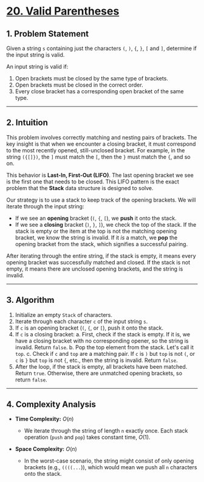 # [20. Valid Parentheses](https://leetcode.com/problems/valid-parentheses/)

## 1. Problem Statement

Given a string `s` containing just the characters `(`, `)`, `{`, `}`, `[` and `]`, determine if the input string is valid.

An input string is valid if:

1.  Open brackets must be closed by the same type of brackets.
2.  Open brackets must be closed in the correct order.
3.  Every close bracket has a corresponding open bracket of the same type.

---

## 2. Intuition

This problem involves correctly matching and nesting pairs of brackets. The key insight is that when we encounter a closing bracket, it must correspond to the most recently opened, still-unclosed bracket. For example, in the string `({[]})`, the `]` must match the `[`, then the `}` must match the `{`, and so on.

This behavior is **Last-In, First-Out (LIFO)**. The last opening bracket we see is the first one that needs to be closed. This LIFO pattern is the exact problem that the **Stack** data structure is designed to solve.

Our strategy is to use a stack to keep track of the opening brackets. We will iterate through the input string:

- If we see an **opening** bracket (`(`, `{`, `[`), we **push** it onto the stack.
- If we see a **closing** bracket (`)`, `}`, `]`), we check the top of the stack. If the stack is empty or the item at the top is not the matching opening bracket, we know the string is invalid. If it _is_ a match, we **pop** the opening bracket from the stack, which signifies a successful pairing.

After iterating through the entire string, if the stack is empty, it means every opening bracket was successfully matched and closed. If the stack is not empty, it means there are unclosed opening brackets, and the string is invalid.

---

## 3. Algorithm

1.  Initialize an empty `Stack` of characters.
2.  Iterate through each character `c` of the input string `s`.
3.  If `c` is an opening bracket (`(`, `{`, or `[`), push it onto the stack.
4.  If `c` is a closing bracket:
    a. First, check if the stack is empty. If it is, we have a closing bracket with no corresponding opener, so the string is invalid. Return `false`.
    b. Pop the top element from the stack. Let's call it `top`.
    c. Check if `c` and `top` are a matching pair. If `c` is `)` but `top` is not `(`, or `c` is `}` but `top` is not `{`, etc., then the string is invalid. Return `false`.
5.  After the loop, if the stack is empty, all brackets have been matched. Return `true`. Otherwise, there are unmatched opening brackets, so return `false`.

---

## 4. Complexity Analysis

- **Time Complexity:** $O(n)$
  - We iterate through the string of length `n` exactly once. Each stack operation (`push` and `pop`) takes constant time, $O(1)$.

- **Space Complexity:** $O(n)$
  - In the worst-case scenario, the string might consist of only opening brackets (e.g., `((((...`)), which would mean we push all `n` characters onto the stack.
